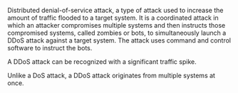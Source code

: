 Distributed denial-of-service attack, a type of attack used to increase the amount of traffic flooded to a target system. It is a coordinated attack in which an attacker compromises multiple systems and then instructs those compromised systems, called zombies or bots, to simultaneously launch a DDoS attack against a target system. The attack uses command and control software to instruct the bots.

A DDoS attack can be recognized with a significant traffic spike.

Unlike a DoS attack, a DDoS attack originates from multiple systems at once.